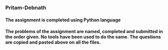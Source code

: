### Pritam-Debnath

#### The assignment is completed using Python language

#### The problems of the assignment are named, completed and submitted in the order given. No tools have been used to do the same. The questions are copied and pasted above on all the files.
